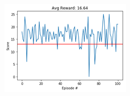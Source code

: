 ![Reward plot](https://github.com/karanjude/DeepRL/blob/master/p1_navigation/reward_plot.png "Reward Plot")
